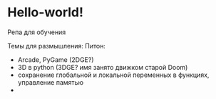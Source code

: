 # Hello-world!
Репа для обучения

Темы для размышления:
  Питон:
- Arcade, PyGame (2DGE?)
- 3D в python (3DGE? имя занято движком старой Doom)
- сохранение глобальной и локальной переменных в функциях, управление памятью
- 
